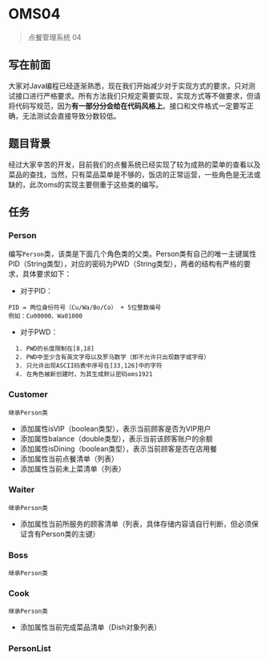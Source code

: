 # OMS04

> 点餐管理系统 04

## 写在前面
⼤家对Java编程已经逐渐熟悉，现在我们开始减少对于实现⽅式的要求，只对测试接⼝进⾏严格要求。所有⽅法我们只规定需要实现，实现⽅式等不做要求，但请将代码写规范，因为**有⼀部分分会给在代码⻛格上**。接⼝和⽂件格式⼀定要写正确，⽆法测试会直接导致分数较低。

## 题目背景
经过大家辛苦的开发，目前我们的点餐系统已经实现了较为成熟的菜单的查看以及菜品的查找，当然，只有菜品菜单是不够的，饭店的正常运营，一些角色是无法或缺的，此次oms的实现主要侧重于这些类的编写。

## 任务

### Person

编写`Person`类，该类是下面几个角色类的父类。Person类有自己的唯一主键属性PID（String类型），对应的密码为PWD（String类型），两者的结构有严格的要求，具体要求如下：

- 对于PID：
```
PID = 两位身份符号（Cu/Wa/Bo/Co） + 5位整数编号
例如：Cu00000、Wa01000
```
- 对于PWD：
```
  1. PWD的长度限制在[8,18]
  2. PWD中至少含有英文字母以及罗马数字（即不允许只出现数字或字母）
  3. 只允许出现ASCII码表中序号在[33,126]中的字符
  4. 在角色被新创建时，为其生成默认密码oms1921
```

### Customer
`继承Person类`

- 添加属性isVIP（boolean类型），表示当前顾客是否为VIP用户
- 添加属性balance（double类型），表示当前该顾客账户的余额
- 添加属性isDining（boolean类型），表示当前顾客是否在店用餐
- 添加属性当前点餐清单（列表）
- 添加属性当前未上菜清单（列表）

### Waiter
`继承Person类`

- 添加属性当前所服务的顾客清单（列表，具体存储内容请自行判断，但必须保证含有Person类的主键）

### Boss
`继承Person类`

### Cook
`继承Person类`

- 添加属性当前完成菜品清单（Dish对象列表）

### PersonList
